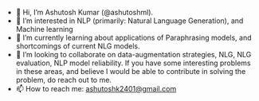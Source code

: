 - 👋 Hi, I’m Ashutosh Kumar (@ashutoshml).
- 👀 I’m interested in NLP (primarily: Natural Language Generation), and Machine learning 
- 🌱 I’m currently learning about applications of Paraphrasing models, and shortcomings of current NLG models.
- 💞️ I’m looking to collaborate on data-augmentation strategies, NLG, NLG evaluation, NLP model reliability. If you have some interesting problems in these areas, and believe I would be able to contribute in solving the problem, do reach out to me.
- 📫 How to reach me: ashutoshk2401@gmail.com

<!---
ashutoshml/ashutoshml is a ✨ special ✨ repository because its `README.md` (this file) appears on your GitHub profile.
You can click the Preview link to take a look at your changes.
--->
